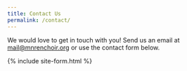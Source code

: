 ```yaml
---
title: Contact Us
permalink: /contact/
---
```


We would love to get in touch with you! Send us an email at 
<mail@mnrenchoir.org> or use the contact form below. 

{% include site-form.html %}